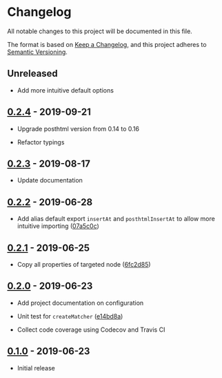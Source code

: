 # Changelog

All notable changes to this project will be documented in this file.

The format is based on [Keep a Changelog](https://keepachangelog.com/en/1.0.0/),
and this project adheres to [Semantic Versioning](https://semver.org/spec/v2.0.0.html).

## Unreleased

- Add more intuitive default options

## [0.2.4](https://github.com/metonym/posthtml-insert-at/releases/tag/0.2.4) - 2019-09-21

- Upgrade posthtml version from 0.14 to 0.16

- Refactor typings

## [0.2.3](https://github.com/metonym/posthtml-insert-at/releases/tag/0.2.3) - 2019-08-17

- Update documentation

## [0.2.2](https://github.com/metonym/posthtml-insert-at/releases/tag/0.2.2) - 2019-06-28

- Add alias default export `insertAt` and `posthtmlInsertAt` to allow more intuitive importing
  ([07a5c0c](https://github.com/metonym/posthtml-insert-at/commit/07a5c0cd7b002ef913e1feaf4fd5e017def667fd))

## [0.2.1](https://github.com/metonym/posthtml-insert-at/releases/tag/0.2.1) - 2019-06-25

- Copy all properties of targeted node
  ([6fc2d85](https://github.com/metonym/posthtml-insert-at/commit/6fc2d853ec189eb13d353df1690c88343db8b7fd))

## [0.2.0](https://github.com/metonym/posthtml-insert-at/releases/tag/0.2.0) - 2019-06-23

- Add project documentation on configuration

- Unit test for `createMatcher`
  ([e14bd8a](https://github.com/metonym/posthtml-insert-at/commit/e14bd8abb973056f69b2bf0cc274b6349b11c7f5))

- Collect code coverage using Codecov and Travis CI

## [0.1.0](https://github.com/metonym/posthtml-insert-at/releases/tag/0.1.0) - 2019-06-23

- Initial release
